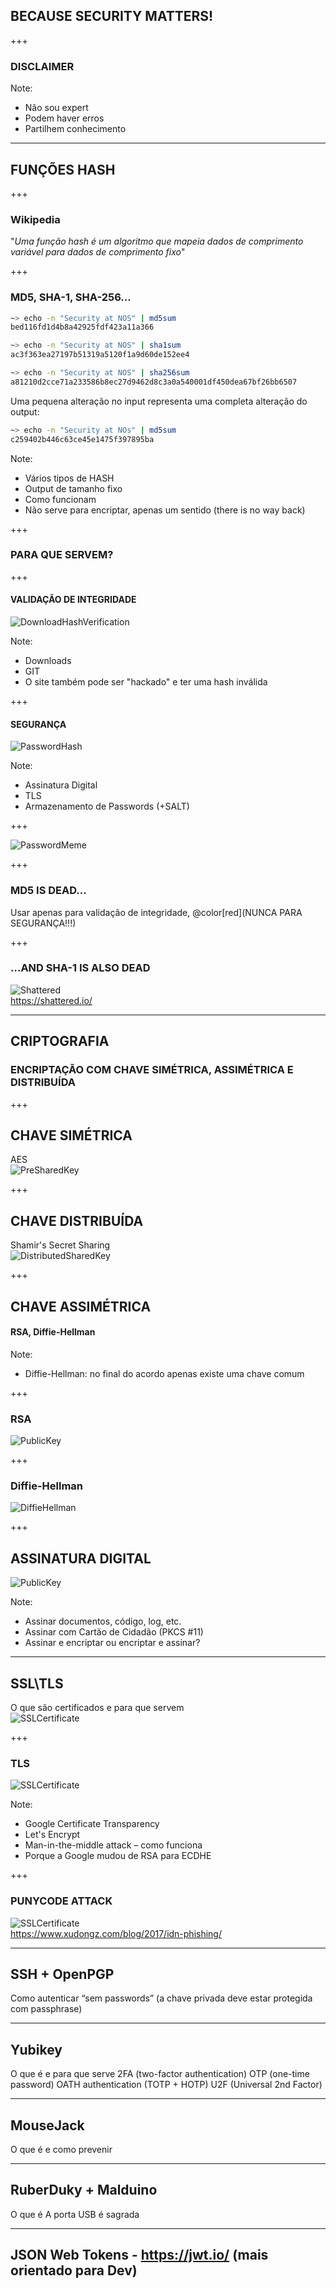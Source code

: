 ## BECAUSE SECURITY MATTERS!

+++

### DISCLAIMER

Note:

- Não sou expert
- Podem haver erros
- Partilhem conhecimento

---

## FUNÇÕES HASH

+++

### Wikipedia
"_Uma função hash é um algoritmo que mapeia dados de comprimento variável para dados de comprimento fixo_"

+++

### MD5, SHA-1, SHA-256...
```bash
~> echo -n "Security at NOS" | md5sum
bed116fd1d4b8a42925fdf423a11a366

~> echo -n "Security at NOS" | sha1sum
ac3f363ea27197b51319a5120f1a9d60de152ee4

~> echo -n "Security at NOS" | sha256sum
a81210d2cce71a233586b8ec27d9462d8c3a0a540001df450dea67bf26bb6507
```

Uma pequena alteração no input representa uma completa alteração do output:
```bash
~> echo -n "Security at NOs" | md5sum
c259402b446c63ce45e1475f397895ba
```

Note:

- Vários tipos de HASH
- Output de tamanho fixo
- Como funcionam
- Não serve para encriptar, apenas um sentido (there is no way back)

+++

### PARA QUE SERVEM?

+++

#### VALIDAÇÃO DE INTEGRIDADE

![DownloadHashVerification](assets/img/DownloadHashVerification.png)

Note:

- Downloads
- GIT
- O site também pode ser "hackado" e ter uma hash inválida

+++

#### SEGURANÇA

![PasswordHash](assets/img/PasswordHash.png)

Note:

- Assinatura Digital
- TLS
- Armazenamento de Passwords (+SALT)

+++

![PasswordMeme](assets/img/PasswordMeme.jpg)

+++

### MD5 IS DEAD...
Usar apenas para validação de integridade, @color[red](NUNCA PARA SEGURANÇA!!!)

+++

### ...AND SHA-1 IS ALSO DEAD

![Shattered](assets/img/ShatteredLogo.png)
<br>
https://shattered.io/

---

## CRIPTOGRAFIA
### ENCRIPTAÇÃO COM CHAVE SIMÉTRICA, ASSIMÉTRICA E DISTRIBUÍDA

+++

## CHAVE SIMÉTRICA

AES
<br>
![PreSharedKey](assets/img/PreSharedKey.png)

+++

## CHAVE DISTRIBUÍDA

Shamir's Secret Sharing
<br>
![DistributedSharedKey](assets/img/DistributedSharedKey.png)

+++

## CHAVE ASSIMÉTRICA

#### RSA, Diffie-Hellman

Note:

- Diffie-Hellman: no final do acordo apenas existe uma chave comum

+++

### RSA

![PublicKey](assets/img/PublicKeyEncrypt.png)

+++

### Diffie-Hellman

![DiffieHellman](assets/img/Diffie-Hellman_Key_Exchange.jpg)

+++

## ASSINATURA DIGITAL

![PublicKey](assets/img/PublicKeySign.png)

Note:

- Assinar documentos, código, log, etc.
- Assinar com Cartão de Cidadão (PKCS \#11)
- Assinar e encriptar ou encriptar e assinar?

---

## SSL\\TLS

O que são certificados e para que servem
<br>
![SSLCertificate](assets/img/SSL-Certificate-https.jpg)


+++

### TLS

![SSLCertificate](assets/img/TLSCerts.png)

Note:

- Google Certificate Transparency
- Let's Encrypt
- Man-in-the-middle attack – como funciona
- Porque a Google mudou de RSA para ECDHE

+++

### PUNYCODE ATTACK

![SSLCertificate](assets/img/PunycodeAttack.png)
<br>
https://www.xudongz.com/blog/2017/idn-phishing/

---

## SSH + OpenPGP
Como autenticar “sem passwords” (a chave privada deve estar protegida com passphrase)

---

## Yubikey
O que é e para que serve
2FA (two-factor authentication)
  OTP (one-time password)
  OATH authentication (TOTP + HOTP)
  U2F (Universal 2nd Factor)

---

## MouseJack
O que é e como prevenir

---

## RuberDuky + Malduino
O que é
A porta USB é sagrada

---

## JSON Web Tokens - https://jwt.io/ (mais orientado para Dev)
